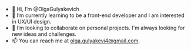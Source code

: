- 👋 Hi, I’m @OlgaGulyakevich
- 👀 I’m currently learning to be a front-end developer and I am interested in UX/UI design.
- 💞️ I’m looking to collaborate on personal projects. I'm always looking for new ideas and challenges.
- 📫 You can reach me at olga.gulyakevi4@gmail.com. 

<!---
OlgaGulyakevich/OlgaGulyakevich is a ✨ special ✨ repository because its `README.md` (this file) appears on your GitHub profile.
You can click the Preview link to take a look at your changes.
--->
